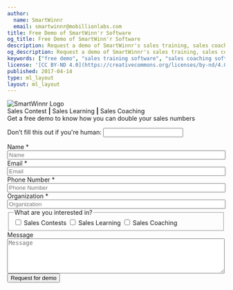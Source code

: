 ```yaml
---
author:
  name: SmartWinnr
  email: smartwinnr@mobillionlabs.com
title: Free Demo of SmartWinn'r Software
og_title: Free Demo of SmartWinn'r Software
description: Request a demo of SmartWinnr's sales training, sales coaching and sales contest Software which can help you to create a world class sales team
og_description: Request a demo of SmartWinnr's sales training, sales coaching and sales contest Software which can help you to create a world class sales team
keywords: ["free demo", "sales training software", "sales coaching software", "sales contest software"]
license: '[CC BY-ND 4.0](https://creativecommons.org/licenses/by-nd/4.0)'
published: 2017-04-14
type: ml_layout
layout: ml_layout
---
```


<section>
  <div class="padding50 ml_blue_bg_gradient">
    <div class="row ml_div_contents_in_center">
      <div class="col-lg-7 col-md-7 col-sm-12 col-xs-12 text-center">
        <img class="ml-margin-bottom20 ml_request_demo_logo" src="/images/smartwinnr_white_logo 2.png" alt="SmartWinnr Logo">
        <div class="ml_font_1_point_two ml_body_text_white">Sales Contest <b>|</b> Sales Learning <b>|</b> Sales Coaching </div> 
        <div class="ml_font_1_point_two ml-padding-top ml_body_text_white">Get a free demo to know how you can double your sales numbers</div>
      </div>
      <div class="col-lg-5 col-md-5 col-sm-12 col-xs-12">
        <form class="ml_request_demo_signup" action="https://bu4y0vkrwi.execute-api.us-west-2.amazonaws.com/prod" method="post" id="webform-client-form-11" accept-charset="UTF-8" data-netlify="true" netlify-honeypot="_honeypot">
        <input name="_honeypot" style="display:none" type="text">
            <input type="hidden" name="_to" value="94867cb7283ac9911fadb73040c85fbe11aeafbffb09">
            <input type="hidden" name="_redirect" value="https://smartwinnr.netlify.com/form-successful">
          <div>
            <p class="hidden">
              <label>Don’t fill this out if you're human: <input name="bot-field" /></label>
            </p>
            <div  class="form-item">
              <label class="" for="edit-submitted-name">Name <span class="form-required" title="This field is required.">*</span></label>
              <input required="required" placeholder="Name" type="text" id="edit-submitted-name" name="submitted[name]" value="" size="60" maxlength="128" class="form-text required" />
            </div>
            <div  class="form-item">
              <label class="" for="edit-submitted-email">Email <span class="form-required" title="This field is required.">*</span></label>
              <input required="required" class="email form-text form-email required" placeholder="Email" type="email" id="edit-submitted-email" name="submitted[email]" size="60" />
            </div>
            <div  class="form-item">
              <label class="" for="edit-submitted-phone-number">Phone Number <span class="form-required" title="This field is required.">*</span></label>
              <input required="required" placeholder="Phone Number" type="text" id="edit-submitted-phone-number" name="submitted[phone_number]" value="" size="60" maxlength="128" class="form-text" />
            </div>
            <div  class="form-item">
              <label class="" for="edit-submitted-company-name">Organization <span class="form-required" title="This field is required.">*</span></label>
              <input required="required" placeholder="Organization" type="text" id="edit-submitted-company-name" name="submitted[company_name]" value="" size="60" maxlength="128" class="form-text required" />
            </div>
            <fieldset>
              <legend class="ml_form_legend">What are you interested in?</legend>
              <div>
                <span class="ml-margin-right10">
                  <input type="checkbox" class="ml_checbox_input" name="sales_contest" value="Sales Contests">
                  <span> Sales Contests </span>
                </span>
                <span class="ml-margin-right10">
                  <input type="checkbox" class="ml_checbox_input" name="sales_learning" value="Sales Learning">
                  <span> Sales Learning </span>
                </span>
                <span class="ml-margin-right10">
                  <input type="checkbox" class="ml_checbox_input" name="sales_coaching" value="Sales Coaching">
                  <span> Sales Coaching </span>
                </span>
              </div>
            </fieldset>
            <div  class="form-item">
              <label class="" for="edit-submitted-message">Message </label>
              <textarea placeholder="Message" id="edit-submitted-message" name="submitted[message]" cols="60" rows="5" class="form-textarea"></textarea>
            </div>
            <input type="hidden" name="details[sid]" />
            <input type="hidden" name="details[page_num]" value="1" />
            <input type="hidden" name="details[page_count]" value="1" />
            <input type="hidden" name="details[finished]" value="0" />
            <input type="hidden" name="form_build_id" value="form-tF8e92Q7jjjIwQLZpoEP76p1bd1_SSsc_ysKTTOhfMw" />
            <input type="hidden" name="form_id" value="webform_client_form_11" />
            <!-- <div class="ml-subtext ml_font_1_point_one padding10">
              We're committed to your privacy. SmartWinnr uses the information you provide to us to contact you about our relevant content, products, and services. You may unsubscribe from these communications at any time. For more information, check out our <a class="ml_body_text_blue" href="/about-us/privacy-policy/" target="_blank">Privacy Policy</a>.
            </div> -->
            <div class="form-actions text-center">
              <input class="webform-submit form-submit" type="submit" name="op" value="Request for demo"></input>
            </div>
          </div>
        </form>
      </div>
    </div>
  </div>
</section>